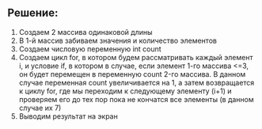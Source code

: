 ## Решение:
1. Создаем 2 массива одинаковой длины
2. В 1-й массив забиваем значения и количество элементов
3. Создаем числовую переменную int count
4. Создаем цикл for, в котором будем рассматривать каждый элемент i, и условие if, в котором в случае, если элемент 1-го массива <=3, он будет перемещен в переменную count 2-го массива. В данном случае переменная count увеличивается на 1, а затем возвращается к циклу for, где мы переходим к следующему элементу (i+1) и проверяем его до тех пор пока не кончатся все элементы (в данном случае их 7)
5. Выводим результат на экран